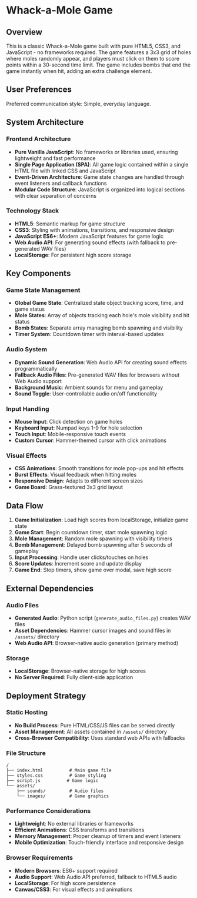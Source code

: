 # Whack-a-Mole Game

## Overview

This is a classic Whack-a-Mole game built with pure HTML5, CSS3, and JavaScript - no frameworks required. The game features a 3x3 grid of holes where moles randomly appear, and players must click on them to score points within a 30-second time limit. The game includes bombs that end the game instantly when hit, adding an extra challenge element.

## User Preferences

Preferred communication style: Simple, everyday language.

## System Architecture

### Frontend Architecture
- **Pure Vanilla JavaScript**: No frameworks or libraries used, ensuring lightweight and fast performance
- **Single Page Application (SPA)**: All game logic contained within a single HTML file with linked CSS and JavaScript
- **Event-Driven Architecture**: Game state changes are handled through event listeners and callback functions
- **Modular Code Structure**: JavaScript is organized into logical sections with clear separation of concerns

### Technology Stack
- **HTML5**: Semantic markup for game structure
- **CSS3**: Styling with animations, transitions, and responsive design
- **JavaScript ES6+**: Modern JavaScript features for game logic
- **Web Audio API**: For generating sound effects (with fallback to pre-generated WAV files)
- **LocalStorage**: For persistent high score storage

## Key Components

### Game State Management
- **Global Game State**: Centralized state object tracking score, time, and game status
- **Mole States**: Array of objects tracking each hole's mole visibility and hit status
- **Bomb States**: Separate array managing bomb spawning and visibility
- **Timer System**: Countdown timer with interval-based updates

### Audio System
- **Dynamic Sound Generation**: Web Audio API for creating sound effects programmatically
- **Fallback Audio Files**: Pre-generated WAV files for browsers without Web Audio support
- **Background Music**: Ambient sounds for menu and gameplay
- **Sound Toggle**: User-controllable audio on/off functionality

### Input Handling
- **Mouse Input**: Click detection on game holes
- **Keyboard Input**: Numpad keys 1-9 for hole selection
- **Touch Input**: Mobile-responsive touch events
- **Custom Cursor**: Hammer-themed cursor with click animations

### Visual Effects
- **CSS Animations**: Smooth transitions for mole pop-ups and hit effects
- **Burst Effects**: Visual feedback when hitting moles
- **Responsive Design**: Adapts to different screen sizes
- **Game Board**: Grass-textured 3x3 grid layout

## Data Flow

1. **Game Initialization**: Load high scores from localStorage, initialize game state
2. **Game Start**: Begin countdown timer, start mole spawning logic
3. **Mole Management**: Random mole spawning with visibility timers
4. **Bomb Management**: Delayed bomb spawning after 5 seconds of gameplay
5. **Input Processing**: Handle user clicks/touches on holes
6. **Score Updates**: Increment score and update display
7. **Game End**: Stop timers, show game over modal, save high score

## External Dependencies

### Audio Files
- **Generated Audio**: Python script (`generate_audio_files.py`) creates WAV files
- **Asset Dependencies**: Hammer cursor images and sound files in `/assets/` directory
- **Web Audio API**: Browser-native audio generation (primary method)

### Storage
- **LocalStorage**: Browser-native storage for high scores
- **No Server Required**: Fully client-side application

## Deployment Strategy

### Static Hosting
- **No Build Process**: Pure HTML/CSS/JS files can be served directly
- **Asset Management**: All assets contained in `/assets/` directory
- **Cross-Browser Compatibility**: Uses standard web APIs with fallbacks

### File Structure
```
/
├── index.html          # Main game file
├── styles.css          # Game styling
├── script.js          # Game logic
└── assets/
    ├── sounds/         # Audio files
    └── images/         # Game graphics
```

### Performance Considerations
- **Lightweight**: No external libraries or frameworks
- **Efficient Animations**: CSS transforms and transitions
- **Memory Management**: Proper cleanup of timers and event listeners
- **Mobile Optimization**: Touch-friendly interface and responsive design

### Browser Requirements
- **Modern Browsers**: ES6+ support required
- **Audio Support**: Web Audio API preferred, fallback to HTML5 audio
- **LocalStorage**: For high score persistence
- **Canvas/CSS3**: For visual effects and animations